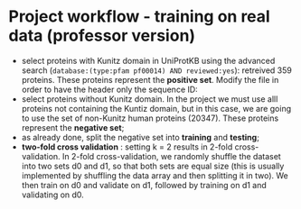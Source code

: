 # Project workflow - training on real data (professor version)
* select proteins with Kunitz domain in UniProtKB using the advanced search (`database:(type:pfam pf00014) AND reviewed:yes`): retreived 359 proteins. These proteins represent the **positive set**. Modify the file in order to have the header only the sequence ID: 
* select proteins without Kunitz domain. In the project we must use alll proteins not containing the Kuntiz domain, but in this case, we are going to use the set of non-Kunitz human proteins (20347). These proteins represent the **negative set**;
* as already done, split the negative set into **training** and **testing**;
* **two-fold cross validation** : setting k = 2 results in 2-fold cross-validation. In 2-fold cross-validation, we randomly shuffle the dataset into two sets d0 and d1, so that both sets are equal size (this is usually implemented by shuffling the data array and then splitting it in two). We then train on d0 and validate on d1, followed by training on d1 and validating on d0. 
